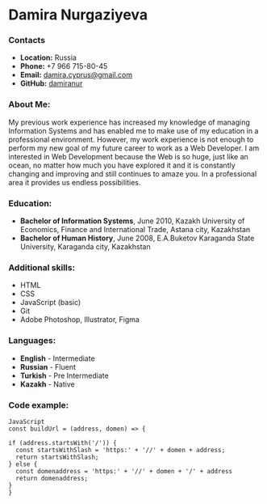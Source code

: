 # Damira Nurgaziyeva

### Contacts

- **Location:** Russia
- **Phone:** +7 966 715-80-45
- **Email:** damira.cyprus@gmail.com
- **GitHub:** [damiranur](https://github.com/damiranur)

### About Me:

My previous work experience has increased my knowledge of managing Information Systems and has enabled me to make use of my education in a professional environment. However, my work experience is not enough to perform my new goal of my future career to work as a Web Developer. I am interested in Web Development because the Web is so huge, just like an ocean, no matter how much you have explored it and it is constantly changing and improving and still continues to amaze you. In a professional area it provides us endless possibilities.

### Education:

- **Bachelor of Information Systems**, June 2010, Kazakh University of Economics, Finance and International Trade, Astana city, Kazakhstan
- **Bachelor of Human History**, June 2008, E.A.Buketov Karaganda State University, Karaganda city, Kazakhstan

### Additional skills:

- HTML
- CSS
- JavaScript (basic)
- Git
- Adobe Photoshop, Illustrator, Figma

### Languages:

- **English** - Intermediate
- **Russian** - Fluent
- **Turkish** - Pre Intermediate
- **Kazakh** - Native

### Code example:

```
JavaScript
const buildUrl = (address, domen) => {

if (address.startsWith('/')) {
  const startsWithSlash = 'https:' + '//' + domen + address;
  return startsWithSlash;
} else {
  const domenaddress = 'https:' + '//' + domen + '/' + address
  return domenaddress;
}
}
```
